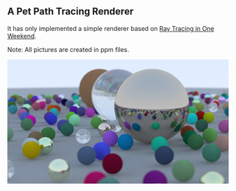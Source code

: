 ## A Pet Path Tracing Renderer

It has only implemented a simple renderer based on [Ray Tracing in One Weekend][web1].

Note: All pictures are created in ppm files.

![example](./pictures/weekendSceneGamma10144s.png)

[web1]:  https://raytracing.github.io/books/RayTracingInOneWeekend.html
[web2]:  https://raytracing.github.io/books/RayTracingTheNextWeek.html
[web3]:  https://raytracing.github.io/books/RayTracingTheRestOfYourLife.html
